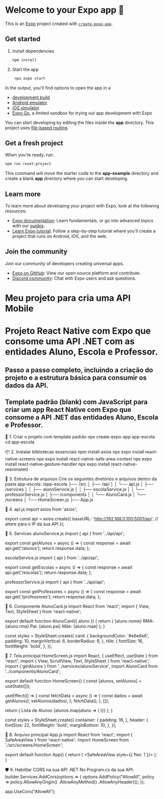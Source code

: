 # Welcome to your Expo app 👋

This is an [Expo](https://expo.dev) project created with [`create-expo-app`](https://www.npmjs.com/package/create-expo-app).

## Get started

1. Install dependencies

   ```bash
   npm install
   ```

2. Start the app

   ```bash
    npx expo start
   ```

In the output, you'll find options to open the app in a

- [development build](https://docs.expo.dev/develop/development-builds/introduction/)
- [Android emulator](https://docs.expo.dev/workflow/android-studio-emulator/)
- [iOS simulator](https://docs.expo.dev/workflow/ios-simulator/)
- [Expo Go](https://expo.dev/go), a limited sandbox for trying out app development with Expo

You can start developing by editing the files inside the **app** directory. This project uses [file-based routing](https://docs.expo.dev/router/introduction).

## Get a fresh project

When you're ready, run:

```bash
npm run reset-project
```

This command will move the starter code to the **app-example** directory and create a blank **app** directory where you can start developing.

## Learn more

To learn more about developing your project with Expo, look at the following resources:

- [Expo documentation](https://docs.expo.dev/): Learn fundamentals, or go into advanced topics with our [guides](https://docs.expo.dev/guides).
- [Learn Expo tutorial](https://docs.expo.dev/tutorial/introduction/): Follow a step-by-step tutorial where you'll create a project that runs on Android, iOS, and the web.

## Join the community

Join our community of developers creating universal apps.

- [Expo on GitHub](https://github.com/expo/expo): View our open source platform and contribute.
- [Discord community](https://chat.expo.dev): Chat with Expo users and ask questions.

# Meu projeto para cria uma API Mobile









# Projeto React Native com Expo que consome uma API .NET com as entidades Aluno, Escola e Professor.
 ## Passo a passo completo, incluindo a criação do projeto e a estrutura básica para consumir os dados da API.


## Template padrão (blank) com JavaScript para criar um app React Native com Expo que consome a API .NET das entidades Aluno, Escola e Professor.

🚀 1. Criar o projeto com template padrão
npx create-expo-app app-escola
cd app-escola


📦 2. Instalar bibliotecas essenciais
npm install axios
npx expo install react-native-screens 
npx expo install react-native-safe-area-context 
npx expo install react-native-gesture-handler 
npx expo install react-native-reanimated



📁 3. Estrutura de arquivos
Crie os seguintes diretórios e arquivos dentro da pasta app-escola:
/app-escola
├── /src
│   ├── /api
│   │   └── api.js
│   ├── /services
│   │   ├── alunoService.js
│   │   ├── escolaService.js
│   │   └── professorService.js
│   ├── /components
│   │   └── AlunoCard.js
│   └── /screens
│       └── HomeScreen.js
├── App.js


🔗 4. api.js
import axios from 'axios';

export const api = axios.create({
  baseURL: 'http://192.168.0.100:5001/api', // altere para o IP da sua API
});


📡 5. Services
alunoService.js
import { api } from '../api/api';

export const getAlunos = async () => {
  const response = await api.get('/alunos');
  return response.data;
};



escolaService.js
import { api } from '../api/api';

export const getEscolas = async () => {
  const response = await api.get('/escolas');
  return response.data;
};



professorService.js
import { api } from '../api/api';

export const getProfessores = async () => {
  const response = await api.get('/professores');
  return response.data;
};



🧩 6. Componente AlunoCard.js
import React from 'react';
import { View, Text, StyleSheet } from 'react-native';

export default function AlunoCard({ aluno }) {
  return (
    <View style={styles.card}>
      <Text style={styles.title}>{aluno.nome}</Text>
      <Text>RMA: {aluno.rma}</Text>
      <Text>Pai: {aluno.pai}</Text>
      <Text>Mãe: {aluno.mae}</Text>
    </View>
  );
}

const styles = StyleSheet.create({
  card: {
    backgroundColor: '#e6e6e6',
    padding: 10,
    marginVertical: 6,
    borderRadius: 6,
  },
  title: {
    fontSize: 16,
    fontWeight: 'bold',
  },
});



📱 7. Tela principal HomeScreen.js
import React, { useEffect, useState } from 'react';
import { View, ScrollView, Text, StyleSheet } from 'react-native';
import { getAlunos } from '../services/alunoService';
import AlunoCard from '../components/AlunoCard';

export default function HomeScreen() {
  const [alunos, setAlunos] = useState([]);

  useEffect(() => {
    const fetchData = async () => {
      const dados = await getAlunos();
      setAlunos(dados);
    };
    fetchData();
  }, []);

  return (
    <ScrollView style={styles.container}>
      <Text style={styles.header}>Lista de Alunos</Text>
      {alunos.map(aluno => (
        <AlunoCard key={aluno.id} aluno={aluno} />
      ))}
    </ScrollView>
  );
}

const styles = StyleSheet.create({
  container: {
    padding: 16,
  },
  header: {
    fontSize: 22,
    fontWeight: 'bold',
    marginBottom: 10,
  },
});


🧠 8. Arquivo principal App.js
import React from 'react';
import { SafeAreaView } from 'react-native';
import HomeScreen from './src/screens/HomeScreen';

export default function App() {
  return (
    <SafeAreaView style={{ flex: 1 }}>
      <HomeScreen />
    </SafeAreaView>
  );
}


🛡️ 9. Habilitar CORS na sua API .NET
No Program.cs da sua API:
builder.Services.AddCors(options =>
{
    options.AddPolicy("AllowAll",
        policy => policy.AllowAnyOrigin()
                        .AllowAnyMethod()
                        .AllowAnyHeader());
});


app.UseCors("AllowAll");



